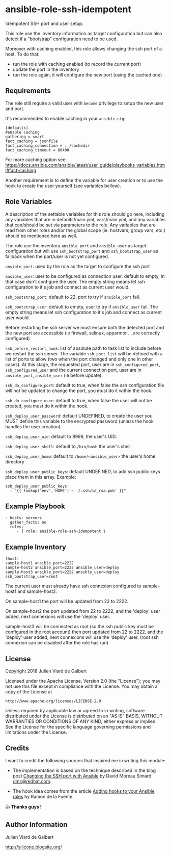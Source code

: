 ansible-role-ssh-idempotent
===========================

Idempotent SSH port and user setup.

This role use the inventory information as target configuration but can also
detect if a "bootstrap" configuration need to be used.

Moreover with caching enabled, this role allows changing the ssh port of a host.
To do that:
 - run the role with caching enabled (to record the current port)
 - update the port in the inventory
 - run the role again, it will configure the new port (using the cached one)

Requirements
------------

The role still require a valid user with `become` privilege to setup the new user and port.

It's recommended to enable caching in your `ansible.cfg`:

    [defaults]
    #enable caching
    gathering = smart
    fact_caching = jsonfile
    fact_caching_connection = ../cachedir
    fact_caching_timeout = 86400

For more caching option see: https://docs.ansible.com/ansible/latest/user_guide/playbooks_variables.html#fact-caching


Another requirement is to define the variable for user creation or to use the
hook to create the user yourself (see variables bellow).

Role Variables
--------------

A description of the settable variables for this role should go here, including any variables that are in defaults/main.yml, vars/main.yml, and any variables that can/should be set via parameters to the role. Any variables that are read from other roles and/or the global scope (ie. hostvars, group vars, etc.) should be mentioned here as well.

The role use the inventory `ansible_port` and `ansible_user` as target configuration but will use `ssh_bootstrap_port` and `ssh_bootstrap_user` as fallback when the port/user is not yet configured.

`ansible_port`: used by the role as the target to configure the ssh port

`ansible_user`: user to be configured as connection user.
                default to empty, in that case don't configure the user.
                The empty string means let ssh configuration to it's job and
                connect as current user would.


`ssh_bootstrap_port`: default to 22, port to try if `ansible_port` fail.

`ssh_bootstrap_user`: default to empty, user to try if `ansible_user` fail.
                      The empty string means let ssh configuration to it's job
                      and connect as current user would.

Before restarting the ssh server we must ensure both the detected port and
the new port are accessible (ie firewall, selinux, apparmor ... are correctly
configured)

`ssh_before_restart_hook`: list of absolute path to task list to include before
                           we restart the ssh server.
    The variable `ssh_port_list` will be defined with a list of ports to allow
    (two when the port changed and only one in other cases). At this stage,
    the requested port, user are in `ssh_configured_port`, `ssh_configured_user`    and the current connection port, user are in `ansible_port`, `ansible_user`
    (ie before update).

`ssh_do_configure_port`: default to true, when false the ssh configuration file
                         will not be updated to change the port, you must do it
                         within the hook.

`ssh_do_configure_user`: default to true, when false the user will not be
                         created, you must do it within the hook.


`ssh_deploy_user_password`: default UNDEFINED, to create the user you MUST
                            define this variable to the encrypted password
                            (unless the hook handles the user creation)

`ssh_deploy_user_uid`: default to 9999, the user's UID.

`ssh_deploy_user_shell`: default to `/bin/bash` the user's shell

`ssh_deploy_user_home`: default to `/home/<ansible_user>` the user's home
                        directory

`ssh_deploy_user_public_keys`: default UNDEFINED, to add ssh public keys place
                               them in this array. Example:

```
ssh_deploy_user_public_keys:
  - "{{ lookup('env','HOME') ~ '/.ssh/id_rsa.pub' }}"
```

Example Playbook
----------------

    - hosts: servers
      gather_facts: no
      roles:
         - { role: ansible-role-ssh-idempotent }

Example Inventory
-----------------

    [host]
    sample-host1 ansible_port=2222
    sample-host2 ansible_port=2222 ansible_user=deploy
    sample-host3 ansible_port=2222 ansible_user=deploy ssh_bootstrap_user=root


The current user must already have ssh connexion configured to sample-host1 and
sample-host2.

On sample-host1 the port will be updated from 22 to 2222.

On sample-host2 the port updated from 22 to 2222, and the 'deploy' user added,
next connexions will use the 'deploy' user.

sample-host3 will be connected as root (so the ssh public key must be configured
in the root account) then port updated from 22 to 2222, and the 'deploy' user
added, next connexions will use the 'deploy' user. (root ssh connexion can be
disabled after the role has run)

License
-------

Copyright 2018 Julien Viard de Galbert

Licensed under the Apache License, Version 2.0 (the "License"); you may
not use this file except in compliance with the License. You may obtain
a copy of the License at

    http://www.apache.org/licenses/LICENSE-2.0

Unless required by applicable law or agreed to in writing, software
distributed under the License is distributed on an "AS IS" BASIS, WITHOUT
WARRANTIES OR CONDITIONS OF ANY KIND, either express or implied. See the
License for the specific language governing permissions and limitations
under the License.

Credits
-------

I want to credit the following sources that inspired me in writing this module:

- The implementation is based on the technique described in the blog post
[Changing the SSH port with Ansible](https://dmsimard.com/2016/03/15/changing-the-ssh-port-with-ansible/)
by David Moreau Simard <dms@redhat.com>.

- The hook idea comes from the article [Adding hooks to your Ansible roles](https://coderwall.com/p/arh7bq/adding-hooks-to-your-ansible-roles)
by Ramon de la Fuente.

:+1: **Thanks guys !**

Author Information
------------------

Julien Viard de Galbert

http://silicone.blogsite.org/
